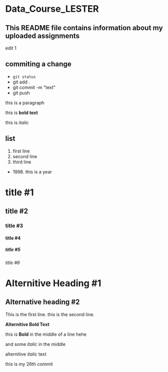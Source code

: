 # Data_Course_LESTER
## This README file contains information about my uploaded assignments

edit 1

## commiting a change
- `git status`
- git add .
- git commit -m "text" 
- git push 

this is a paragraph 

this is **bold text**

this is *italic* 

## list
1. first line
2. second line 
3. third line


- 1998\. this is a year

# title #1
## title #2
### title #3
#### title #4
##### title #5
###### title #6

Alternitive Heading #1
=======================

Alternative heading #2
-----------------------

This is the first line.
this is the second line. 


 __Alternitive Bold Text__

 this is **Bold** in the middle of a line hehe

 and some *italic* in the middle

 alternitive _italic_ text

 this is my 26th commit 
 
